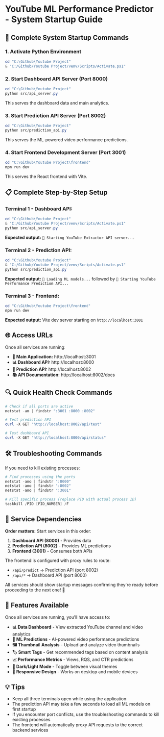 # YouTube ML Performance Predictor - System Startup Guide

## 🚀 Complete System Startup Commands

### 1. **Activate Python Environment**
```powershell
cd "C:\Github\Youtube Project"
& "C:/Github/Youtube Project/venv/Scripts/Activate.ps1"
```

### 2. **Start Dashboard API Server** (Port 8000)
```powershell
cd "C:\Github\Youtube Project"
python src/api_server.py
```
This serves the dashboard data and main analytics.

### 3. **Start Prediction API Server** (Port 8002)
```powershell
cd "C:\Github\Youtube Project"
python src/prediction_api.py
```
This serves the ML-powered video performance predictions.

### 4. **Start Frontend Development Server** (Port 3001)
```powershell
cd "C:\Github\Youtube Project\frontend"
npm run dev
```
This serves the React frontend with Vite.

## 📋 Complete Step-by-Step Setup

### **Terminal 1 - Dashboard API:**
```powershell
cd "C:\Github\Youtube Project"
& "C:/Github/Youtube Project/venv/Scripts/Activate.ps1"
python src/api_server.py
```
**Expected output:** `🚀 Starting YouTube Extractor API server...`

### **Terminal 2 - Prediction API:**
```powershell
cd "C:\Github\Youtube Project"
& "C:/Github/Youtube Project/venv/Scripts/Activate.ps1"
python src/prediction_api.py
```
**Expected output:** `🔄 Loading ML models...` followed by `🚀 Starting YouTube Performance Prediction API...`

### **Terminal 3 - Frontend:**
```powershell
cd "C:\Github\Youtube Project\frontend"
npm run dev
```
**Expected output:** Vite dev server starting on `http://localhost:3001`

## 🌐 Access URLs

Once all services are running:

- **🎯 Main Application:** http://localhost:3001
- **📊 Dashboard API:** http://localhost:8000
- **🤖 Prediction API:** http://localhost:8002
- **📚 API Documentation:** http://localhost:8002/docs

## 🔍 Quick Health Check Commands

```powershell
# Check if all ports are active
netstat -an | findstr ":3001 :8000 :8002"

# Test prediction API
curl -X GET "http://localhost:8002/api/test"

# Test dashboard API
curl -X GET "http://localhost:8000/api/status"
```

## 🛠️ Troubleshooting Commands

If you need to kill existing processes:

```powershell
# Find processes using the ports
netstat -ano | findstr ":8000"
netstat -ano | findstr ":8002"
netstat -ano | findstr ":3001"

# Kill specific process (replace PID with actual process ID)
taskkill /PID [PID_NUMBER] /F
```

## 📝 Service Dependencies

**Order matters:** Start services in this order:

1. **Dashboard API (8000)** - Provides data
2. **Prediction API (8002)** - Provides ML predictions
3. **Frontend (3001)** - Consumes both APIs

The frontend is configured with proxy rules to route:
- `/api/predict` → Prediction API (port 8002)
- `/api/*` → Dashboard API (port 8000)

All services should show startup messages confirming they're ready before proceeding to the next one! 🎉

## 🎯 Features Available

Once all services are running, you'll have access to:

- **📊 Data Dashboard** - View extracted YouTube channel and video analytics
- **🤖 ML Predictions** - AI-powered video performance predictions
- **🖼️ Thumbnail Analysis** - Upload and analyze video thumbnails
- **🏷️ Smart Tags** - Get recommended tags based on content analysis
- **📈 Performance Metrics** - Views, RQS, and CTR predictions
- **🎨 Dark/Light Mode** - Toggle between visual themes
- **📱 Responsive Design** - Works on desktop and mobile devices

## 💡 Tips

- Keep all three terminals open while using the application
- The prediction API may take a few seconds to load all ML models on first startup
- If you encounter port conflicts, use the troubleshooting commands to kill existing processes
- The frontend will automatically proxy API requests to the correct backend services